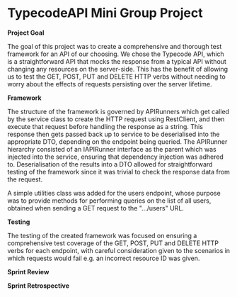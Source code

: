 # TypecodeAPI Mini Group Project
**Project Goal**

The goal of this project was to create a comprehensive and thorough test framework for an API of our choosing. We chose the Typecode API, which is a straightforward API that mocks the response from a typical API without changing any resources on the server-side. This has the benefit of allowing us to test the GET, POST, PUT and DELETE HTTP verbs without needing to worry about the effects of requests persisting over the server lifetime. 

**Framework**

The structure of the framework is governed by APIRunners which get called by the service class to create the HTTP request using RestClient, and then execute that request before handling the response as a string. This response then gets passed back up to service to be deserialised into the appropriate DTO, depending on the endpoint being queried. The APIRunner hierarchy consisted of an IAPIRunner interface as the parent which was injected into the service, ensuring that dependency injection was adhered to. Deserialisation of the results into a DTO allowed for straightforward testing of the framework since it was trivial to check the response data from the request.

A simple utilities class was added for the users endpoint, whose purpose was to provide methods for performing queries on the list of all users, obtained when sending a GET request to the ".../users" URL.

**Testing**

The testing of the created framework was focused on ensuring a comprehensive test coverage of the GET, POST, PUT and DELETE HTTP verbs for each endpoint, with careful consideration given to the scenarios in which requests would fail e.g. an incorrect resource ID was given.

**Sprint Review**

**Sprint Retrospective**
